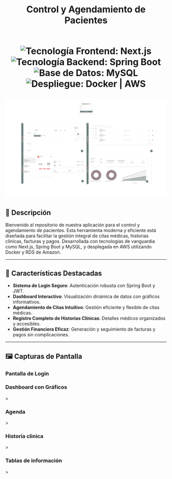<div align="center">
  <h1 align="center">
    Control y Agendamiento de Pacientes
    <br />
    <br />
    <p align="center">
      <img src="https://img.shields.io/badge/Frontend-Next.js-blue" alt="Tecnología Frontend: Next.js">
      <img src="https://img.shields.io/badge/Backend-Spring%20Boot-green" alt="Tecnología Backend: Spring Boot">
      <img src="https://img.shields.io/badge/Database-MySQL-orange" alt="Base de Datos: MySQL">
      <img src="https://img.shields.io/badge/Deployment-Docker%20%7C%20AWS-yellow" alt="Despliegue: Docker | AWS">
    </p>
    <p>
      <a href="https://docusaurus.io">
        <img src="https://raw.githubusercontent.com/DAV2012/historia-clinica/main/React_app/public/img/hero.png" alt="Control y Agendamiento de Pacientes">
      </a>
    </p>
  </h1>
</div>

## 🏥 Descripción

Bienvenido al repositorio de nuestra aplicación para el control y agendamiento de pacientes. Esta herramienta moderna y eficiente está diseñada para facilitar la gestión integral de citas médicas, historias clínicas, facturas y pagos. Desarrollada con tecnologías de vanguardia como Next.js, Spring Boot y MySQL, y desplegada en AWS utilizando Docker y RDS de Amazon.

---

## 🌟 Características Destacadas

- **Sistema de Login Seguro**: Autenticación robusta con Spring Boot y JWT.
- **Dashboard Interactivo**: Visualización dinámica de datos con gráficos informativos.
- **Agendamiento de Citas Intuitivo**: Gestión eficiente y flexible de citas médicas.
- **Registro Completo de Historias Clínicas**: Detalles médicos organizados y accesibles.
- **Gestión Financiera Eficaz**: Generación y seguimiento de facturas y pagos sin complicaciones.

---

## 🖼️ Capturas de Pantalla

### Pantalla de Login
<p align="center">
  <a href="http://8.219.185.139:3000>
    <img src="https://raw.githubusercontent.com/DAV2012/historia-clinica/main/React_app/public/img/login.PNG" alt="Control y Agendamiento de Pacientes">
  </a>
</p>

### Dashboard con Gráficos
<p align="center">
  <a href="http://8.219.185.139:3000>
    <img src="https://raw.githubusercontent.com/DAV2012/historia-clinica/main/React_app/public/img/dashboard.PNG" alt="Dashboard con Gráficos">
  </a>
</p>>

### Agenda
<p align="center">
  <a href="http://8.219.185.139:3000>
    <img src="./React_app/public/img/agenda.PNG" alt="Agenda">
  </a>
</p>>

### Historia clinica
<p align="center">
  <a href="http://8.219.185.139:3000>
    <img src="https://raw.githubusercontent.com/DAV2012/historia-clinica/main/React_app/public/img/paciente.PNG" alt="Historia clinica">
  </a>
</p>>

### Tablas de información
<p align="center">
  <a href="http://8.219.185.139:3000>
    <img src="https://raw.githubusercontent.com/DAV2012/historia-clinica/main/React_app/public/img/informacion.PNG)" alt="Tablas de información">
  </a>
</p>>
